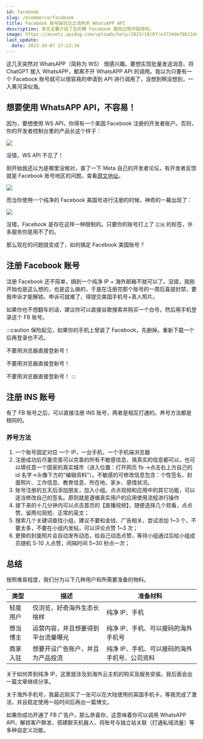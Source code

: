 ```yaml
---
id: facebook
slug: /ecommerce/facebook
title: Facebook 账号踩坑记之消失的 WhatsAPP API
description: 本文主要介绍了在折腾 Facebook 服务过程中踩得坑。
image: https://assets.apidog.com/uploads/help/2023/10/07/e3734def9b11682faa81a06225b440ce.png
last_update:
  date: 2023-10-07 17:22:34
---
```


这几天突然对 WhatsAPP（简称为 WS） 很感兴趣。要想实现批量发送消息、将 ChatGPT 接入 WhatsAPP，都离不开 WhatsAPP API 的调用。我以为只要有一个 Facebook 账号就可以很容易的申请到 API 进行调用了，没想到啊没想到，一入黄河深似海。

## 想要使用 WhatsAPP API，不容易！

因为，要想使用 WS API，你得有一个美国 Facebook 注册的开发者账户。否则，你的开发者控制台里的产品长这个样子：

![](https://assets.apidog.com/uploads/help/2023/10/07/2bd75af9c239a184c19be3da0bc54cdd.png)

没错，WS API 不见了！

刚开始我还以为是哪里没做对，查了一下 Meta 自己的开发者论坛，有开发者反馈就是 Facebook 账号地区的问题。查看[原文地址](https://developers.facebook.com/community/threads/658603486107233/)。

![](https://one-du.offshoreview.xyz/new-docu/4a5a63a001f6957b24846b4765612792.png)

而当你使用一个纯净的 Facebook 美国号进行注册的时候，神奇的一幕出现了：

![](https://one-du.offshoreview.xyz/new-docu/2b518e578e72ab8d17b30fd605b64eb9.png)

没错，Facebook 是存在这样一种限制的。只要你的账号打上了 🇨🇳 的标签，许多服务你是用不了的。

那么现在的问题就变成了，如何搞定 Facebook 美国账号？

## 注册 Facebook 账号

注册 Facebook 还不简单，搞到一个纯净 IP + 海外邮箱不就可以了。没错，我刚开始也是这么想的，也是这么做的，于是在注册完那个账号的一周后喜提封禁，要我申诉才能解锁。申诉可就难了，得提交美国手机号+真人照片。

如果你也不想翻车的话，建议你可以直接谷歌搜索并购买一个白号。然后用手机登录这个 FB 账号。

:::caution
保险起见，如果你的手机上曾装了 Facebook，先删掉。重新下载一个后再登录也不迟。

不要用浏览器直接登新号！

不要用浏览器直接登新号！

不要用浏览器直接登新号！
:::

## 注册 INS 账号

有了 FB 账号之后，可以直接注册 INS 账号，两者是相互打通的。养号方法都是相同的。


### 养号方法

1. 一个账号固定对应 一个 IP，一台手机，一个手机端浏览器
2. 注册成功后尽量完善可以完善的所有不敏感信息，填真实的信息都可以，也可以填任意一个国家的真实城市（进入位置：打开网页 fb →点击右上方自己的 id 名字→头像下方的“编辑资料”）。不敏感的可修改信息包含：个性签名、封面照片、工作信息、教育信息、所在地、家乡、感情状况。
3. 账号注册的五天后添加朋友，加入小组。点点视频和应用中的其它功能，可以适当修改自己的签名。原则就是遵循真实用户的应用使用流程进行操作
4. 接下来的十几分钟内可以点击首页的【直播视频】，随便选择几个观看，点点赞，留两句简短、正常的英文；
5. 搜索几个关键词查找小组，建议不要和金钱、广告相关，尝试添加 1~3 个，不要太多，不要在小组内发帖，可以评论点赞 1~3 次；
6. 更换的封面照片会自动发布动态，给自己动态点赞，等待小组通过后给小组成员随机 5-10 人点赞，间隔时间 5~30 秒点一次；

## 总结

按照难易程度，我们分为以下几种用户和所需要准备的物料。

| 类型 | 描述 | 准备材料 |
|-|-|-|  
| 轻度用户 | 仅浏览，好奇海外生态长啥样 | 纯净 IP、手机 |
| 想当博主 | 运营内容，并且想要得到平台流量曝光 | 纯净 IP、手机、可以接码的海外手机号 |
| 商家入驻 | 想要开设广告账户，并且为产品投流 | 纯净 IP、手机、可以接码的海外手机号、公司资料 |


关于如何弄到纯净 IP，这里就涉及到海外云主机的购买及服务安装。我后面会出一篇文章继续分享。

关于海外手机号，我最近刚买了一张可以在大陆使用的英国手机卡，等我完成了激活，并且稳定使用一段时间后再出一篇博文。

如果你成功开通了 FB 广告户，那么恭喜你，这意味着你可以调用 WhatsAPP API，解锁客户群发、搭建聊天机器人、将账号与独立站关联（打通私域流量）等多种自定义功能。
